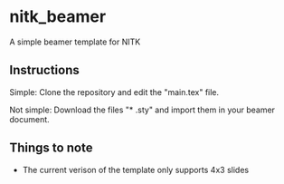 # nitk_beamer
A simple beamer template for NITK

## Instructions
Simple: Clone the repository and edit the "main.tex" file.

Not simple: Download the files "* .sty" and import them in your beamer document.

## Things to note
- The current verison of the template only supports 4x3 slides
